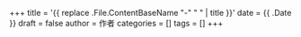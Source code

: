 +++
title = '{{ replace .File.ContentBaseName "-" " " | title }}'
date = {{ .Date }}
draft = false
author = 作者
categories = []
tags = []
+++
